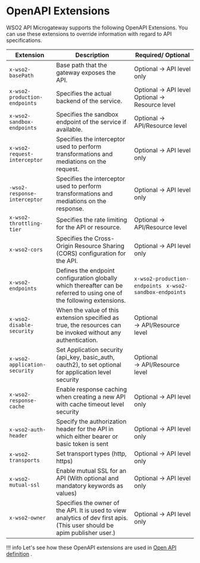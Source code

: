 # OpenAPI Extensions

WSO2 API Microgateway supports the following OpenAPI Extensions. You can use these extensions to override information with regard to API specifications.

| Extension                                                                             | Description                                                                                                            | Required/ Optional             |
|---------------------------------------------------------------------------------------|------------------------------------------------------------------------------------------------------------------------|--------------------------------|
| `x-wso2-basePath`                                            | Base path that the gateway exposes the API.                                                                            | Optional → API level only      |
| `x-wso2-production-endpoints`                                | Specifies the actual backend of the service.                                                                           |  Optional → API level  Optional → Resource level       |
 |`x-wso2-sandbox-endpoints`                                   | Specifies the sandbox endpoint of the service if available.                                                            | Optional → API/Resource level  |
| `x-wso2-request-interceptor`  | Specifies the interceptor used to perform transformations and mediations on the request.                               | Optional → API level only      |
| `-wso2-response-interceptor` | Specifies the interceptor used to perform transformations and mediations on the response.                              | Optional → API level only      |
| `x-wso2-throttling-tier`          | Specifies the rate limiting for the API or resource.                                                                   | Optional → API/Resource level  |
| `x-wso2-cors`                     | Specifies the Cross-Origin Resource Sharing (CORS) configuration for the API.                                          | Optional → API level only      |
| `x-wso2-endpoints`                                           | Defines the endpoint configuration globally which thereafter can be referred to using one of the following extensions.| `x-wso2-production-endpoints`   ` x-wso2-sandbox-endpoints`                                              | Optional                       |
| `x-wso2-disable-security`         | When the value of this extension specified as true, the resources can be invoked without any authentication.                                                             | Optional → API/Resource level |
| `x-wso2-application-security`     | Set Application security (api\_key, basic\_auth, oauth2), to set optional for application level security               | Optional → API/Resource level  |
| `x-wso2-response-cache`     | Enable response caching when creating a new API with cache timeout level security               | Optional → API level only  |
| `x-wso2-auth-header`     | Specify the authorization header for the API in which either bearer or basic token is sent               | Optional → API level only  |
| `x-wso2-transports`                                                                    | Set transport types (http, https)                                                                                      | Optional → API level only      |
| `x-wso2-mutual-ssl`                                                                    | Enable mutual SSL for an API (With optional and mandatory keywords as values)      | Optional → API level only      |
| `x-wso2-owner`                                                                    | Specifies the owner of the API. It is used to view analytics of dev first apis. (This user should be apim publisher user.)     | Optional → API level only      |

!!! info
    Let's see how these OpenAPI extensions are used in [Open API definition](https://github.com/wso2/product-microgateway/blob/master/samples/endpoint_by_reference_sample.yaml) .

